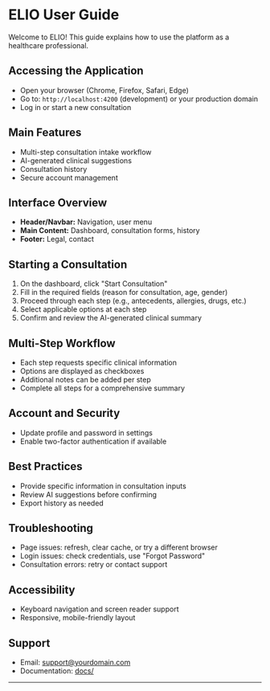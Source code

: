 # ELIO User Guide

Welcome to ELIO! This guide explains how to use the platform as a healthcare professional.

## Accessing the Application

- Open your browser (Chrome, Firefox, Safari, Edge)
- Go to: `http://localhost:4200` (development) or your production domain
- Log in or start a new consultation

## Main Features

- Multi-step consultation intake workflow
- AI-generated clinical suggestions
- Consultation history
- Secure account management

## Interface Overview

- **Header/Navbar:** Navigation, user menu
- **Main Content:** Dashboard, consultation forms, history
- **Footer:** Legal, contact

## Starting a Consultation

1. On the dashboard, click "Start Consultation"
2. Fill in the required fields (reason for consultation, age, gender)
3. Proceed through each step (e.g., antecedents, allergies, drugs, etc.)
4. Select applicable options at each step
5. Confirm and review the AI-generated clinical summary

## Multi-Step Workflow

- Each step requests specific clinical information
- Options are displayed as checkboxes
- Additional notes can be added per step
- Complete all steps for a comprehensive summary

## Account and Security

- Update profile and password in settings
- Enable two-factor authentication if available

## Best Practices

- Provide specific information in consultation inputs
- Review AI suggestions before confirming
- Export history as needed

## Troubleshooting

- Page issues: refresh, clear cache, or try a different browser
- Login issues: check credentials, use "Forgot Password"
- Consultation errors: retry or contact support

## Accessibility

- Keyboard navigation and screen reader support
- Responsive, mobile-friendly layout

## Support

- Email: support@yourdomain.com
- Documentation: [docs/](../docs)

---
